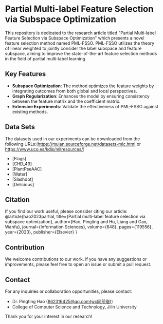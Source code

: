 # Partial Multi-label Feature Selection via Subspace Optimization

This repository is dedicated to the research article titled "Partial Multi-label Feature Selection via Subspace Optimization" which presents a novel feature selection method named PML-FSSO. PML-FSSO utilizes the theory of linear weighted to jointly consider the label subspace and feature subspace, aiming to improve the state-of-the-art feature selection methods in the field of partial multi-label learning.

## Key Features

- **Subspace Optimization**: The method optimizes the feature weights by integrating outcomes from both global and local perspectives.
- **Graph Regularization**: Enhances the model by ensuring consistency between the feature matrix and the coefficient matrix.
- **Extensive Experiments**: Validate the effectiveness of PML-FSSO against existing methods.

## Data Sets

The datasets used in our experiments can be downloaded from the following URLs:(https://mulan.sourceforge.net/datasets-mlc.html or https://www.uco.es/kdis/mllresources/)

- [Flags]
- [CHD_49]
- [PlantPseAAC]
- [Water]
- [Slashdot]
- [Delicious]
  

## Citation

If you find our work useful, please consider citing our article:
@article{hao2023partial,
  title={Partial multi-label feature selection via subspace optimization},
  author={Hao, Pingting and Hu, Liang and Gao, Wanfu},
  journal={Information Sciences},
  volume={648},
  pages={119556},
  year={2023},
  publisher={Elsevier}
}


## Contribution

We welcome contributions to our work. If you have any suggestions or improvements, please feel free to open an issue or submit a pull request.

## Contact

For any inquiries or collaboration opportunities, please contact:

- Dr. Pingting Hao ([862316425@qq.com(wx同前缀)](mailto:haopingting@jlu.edu.cn))
- College of Computer Science and Technology, Jilin University

Thank you for your interest in our research!
